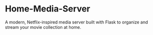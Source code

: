 # Home-Media-Server
A modern, Netflix-inspired media server built with Flask to organize and stream your movie collection at home.
